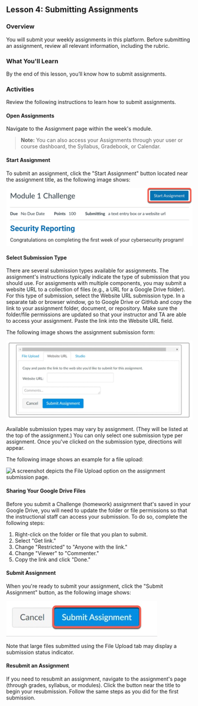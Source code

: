 ## Lesson 4: Submitting Assignments

### Overview

You will submit your weekly assignments in this platform. Before submitting an assignment, review all relevant information, including the rubric. 

### What You'll Learn

By the end of this lesson, you’ll know how to submit assignments.

### Activities

Review the following instructions to learn how to submit assignments. 

#### Open Assignments

Navigate to the Assignment page within the week's module. 

> **Note:** You can also access your Assignments through your user or course dashboard, the Syllabus, Gradebook, or Calendar.

#### Start Assignment

To submit an assignment, click the "Start Assignment" button located near the assignment title, as the following image shows:

![A screenshot depicts the Assignment page with the "Start Assignment" button highlighted.](assets/lesson-4/start-assignment.png)

#### Select Submission Type

There are several submission types available for assignments. The assignment's instructions typically indicate the type of submission that you should use. For assignments with multiple components, you may submit a website URL to a collection of files (e.g., a URL for a Google Drive folder). For this type of submission, select the Website URL submission type. In a separate tab or browser window, go to Google Drive or GitHub and copy the link to your assignment folder, document, or repository. Make sure the folder/file permissions are updated so that your instructor and TA are able to access your assignment. Paste the link into the Website URL field. 

The following image shows the assignment submission form:

![A screenshot depicts the assignment submission page.](assets/lesson-4/submission-type.jpg)

Available submission types may vary by assignment. (They will be listed at the top of the assignment.) You can only select one submission type per assignment. Once you've clicked on the submission type, directions will appear. 

The following image shows an example for a file upload:

![A screenshot depicts the File Upload option on the assignment submission page.](assets/lesson-4/file-upload.png)

#### Sharing Your Google Drive Files

Before you submit a Challenge (homework) assignment that's saved in your Google Drive, you will need to update the folder or file permissions so that the instructional staff can access your submission. To do so, complete the following steps:

1. Right-click on the folder or file that you plan to submit.
2. Select "Get link."
3. Change "Restricted" to "Anyone with the link."
4. Change "Viewer" to "Commenter."
5. Copy the link and click "Done."


#### Submit Assignment

When you're ready to submit your assignment, click the "Submit Assignment" button, as the following image shows:

![A screenshot depicts the "Submit Assignment" button.](assets/lesson-4/submit-assignment-button.jpg)

Note that large files submitted using the File Upload tab may display a submission status indicator.

#### Resubmit an Assignment

If you need to resubmit an assignment, navigate to the assignment's page (through grades, syllabus, or modules). Click the button near the title to begin your resubmission. Follow the same steps as you did for the first submission. 
